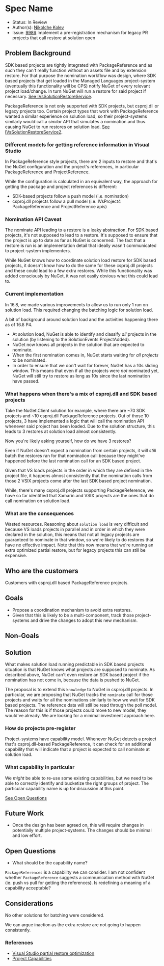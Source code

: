 
# Spec Name

* Status: In Review
* Author(s): [Nikolche Kolev](https://github.com/nkolev92)
* Issue: [9986](https://github.com/NuGet/Home/issues/9986) Implement a pre-registration mechanism for legacy PR projects that call restore at solution open

## Problem Background

SDK based projects are tightly integrated with PackageReference and as such they can't really function without an assets file and by extension restore.
For that purpose the nomination workflow was design, where SDK based projects that get loaded in the Managed Languages project-system (eventually this functionality will be CPS) notify NuGet of every relevant project load/change. In turn NuGet will run a restore for said project if necessary. [See IVsSolutionRestoreService](https://github.com/NuGet/NuGet.Client/blob/dev/src/NuGet.Clients/NuGet.SolutionRestoreManager.Interop/IVsSolutionRestoreService.cs).

PackageReference is not only supported with SDK projects, but csproj.dll or legacy projects too.
Certain project types that work with PackageReference wanted a similar experience on solution load, so their project-systems similarly would call a *similar* API that simulates a nomination and thus causing NuGet to run restores on solution load. [See IVsSolutionRestoreService2](https://github.com/NuGet/NuGet.Client/blob/dev/src/NuGet.Clients/NuGet.SolutionRestoreManager.Interop/IVsSolutionRestoreService2.cs).

### Different models for getting reference information in Visual Studio

In PackageReference style projects, there are 2 inputs to restore and that's the NuGet configuration and the project's references, in particular PackageReference and ProjectReference.

While the configuration is calculated in an equivalent way, the approach for getting the package and project references is different:

* SDK-based projects follow a push model (i.e. nomination)
* csproj.dll projects follow a pull model (i.e. IVsProject4 PackageReference and ProjectReference apis)

### Nomination API Caveat

The nominate API leading to a restore is a leaky abstraction. For SDK based projects, it's not supposed to lead to a restore. It's supposed to ensure that the project is up to date as far as NuGet is concerned. The fact that a restore is run is an implementation detail that ideally wasn't communicated to project-system implementers.

While NuGet knows how to coordinate solution load restore for SDK based projects, it doesn't know how to do the same for these csproj.dll projects and these could lead to a few extra restores.
While this functionality was added consciously by NuGet, it was not easily obvious what this could lead to.

### Current implementation

In 16.8, we made various improvements to allow us to run only 1 run on solution load. This required changing the batching logic for solution load.

A bit of background around solution load and the activities happening there as of 16.8 P4.

* At solution load, NuGet is able to identify and classify *all* projects in the solution (by listening to the SolutionEvents ProjectAdded).
* NuGet now knows all projects in the solution that are expected to nominate.
* When the first nomination comes in, NuGet starts waiting for *all projects* to be nominated.
* In order to ensure that we don't wait for forever, NuGet has a 10s sliding window. This means that even if all the projects were *not* nominated yet, NuGet will still try to restore as long as 10s since the last nomination have passed.

### What happens when there's a mix of csproj.dll and SDK based projects

Take the NuGet.Client solution for example, where there are ~70 SDK projects and ~10 csproj.dll PackageReference projects.
Out of those 10 projects, 3 have implemented a logic that will call the nomination API whenever said project has been loaded.
Due to the solution structure, this leads to 3 restores at solution load almost consistently.

Now you're likely asking yourself, how do we have 3 restores?

Even if NuGet doesn't expect a nomination from certain projects, it will *still* batch the restores ran for that nomination call because they might've happened before the last nomination call for an SDK based project.

Given that VS loads projects in the order in which they are defined in the project file, it happens almost consistently that the nomination calls from those 2 VSIX projects come after the last SDK based project nomination.

While, there's many csproj.dll projects supporting PackageReference, we have so far identified that Xamarin and VSIX projects are the ones that do call nomination on solution load.

### What are the consequences

Wasted resources. Reasoning about `solution load` is very difficult and because VS loads projects in parallel and in order in which they were declared in the solution, this means that not all legacy projects are guaranteed to nominate in that window, so we're likely to do restores that have no effective impact. 
Note that this now means that we're running an extra optimized partial restore, but for legacy projects this can still be expensive.

## Who are the customers

Customers with csproj.dll based PackageReference projects.

## Goals

* Propose a coordination mechanism to avoid extra restores.
* Given that this is likely to be a multi-component, track those project-systems and drive the changes to adopt this new mechanism.

## Non-Goals

## Solution

What makes solution load running predictable in SDK based projects situation is that NuGet knows what projects are supposed to nominate. As described above, NuGet can't even restore an SDK based project if the nomination has not come in, because the data is pushed to NuGet.

The proposal is to extend this `knowledge` to NuGet in csproj.dll projects.
In particular, we are proposing that NuGet tracks the `nominate` call for those projects and waits for all the nominations similarly to how we wait for SDK based projects.
The reference data will still be read through the poll model. The reason for this is if those projects could move to new model, they would've already. We are looking for a minimal investment approach here.

### How do projects pre-register

Project-systems have capability model. Whenever NuGet detects a project that's csproj.dll-based PackageReference, it can check for an additional capability that will indicate that a project is expected to call nominate at solution load.

### What capability in particular

We *might* be able to re-use some existing capabilities, but we need to be able to correctly identify and bucketize the right groups of project.
The particular capability name is up for discussion at this point.

[See Open Questions](#open-questions)

## Future Work

* Once the design has been agreed on, this will require changes in potentially multiple project-systems. The changes should be minimal and low effort.

## Open Questions

* What should be the capability name?

`PackageReferences` is a capability we can consider. I am not confident whether `PackageReference` suggests a communication method with NuGet (ie. push vs pull for getting the references). Is redefining a meaning of a capability acceptable?

## Considerations

No other solutions for batching were considered.

We can argue inaction as the extra restore are not going to happen consistently.

### References

* [Visual Studio partial restore optimization](https://github.com/NuGet/Home/blob/756e168725e720491f3a1e013e30a73281b224c2/designs/VisualStudio-PartialRestoreOptimization.md)
* [Project Capabilities](https://github.com/microsoft/VSProjectSystem/blob/master/doc/overview/project_capabilities.md)
